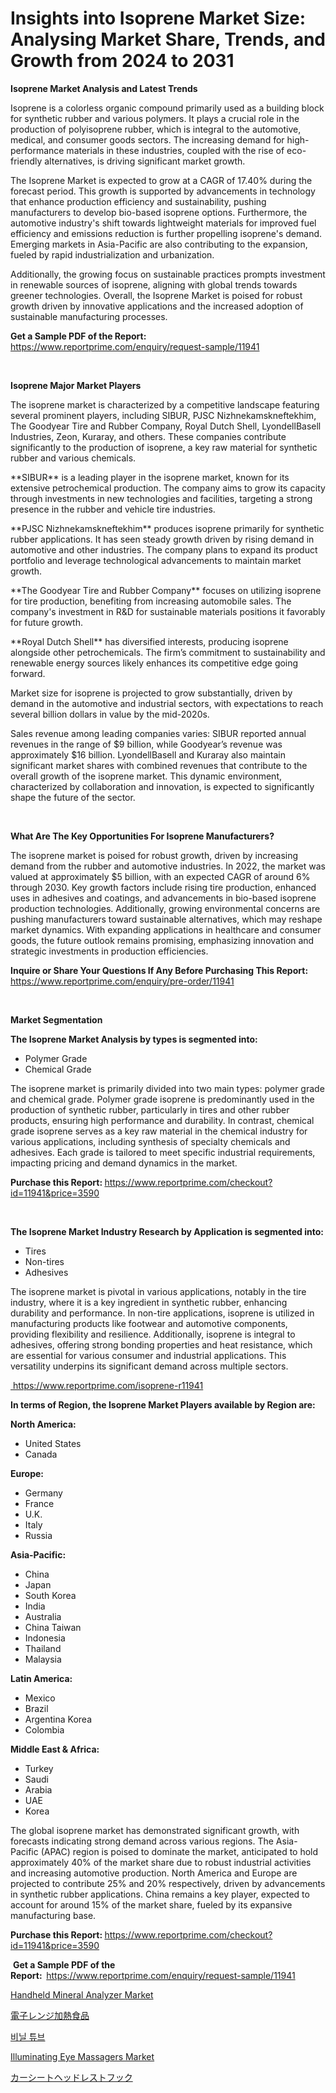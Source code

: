 <p><h1>Insights into Isoprene Market Size: Analysing Market Share, Trends, and Growth from 2024 to 2031</h1></p><p><strong>Isoprene Market Analysis and Latest Trends</strong></p>
<p><p>Isoprene is a colorless organic compound primarily used as a building block for synthetic rubber and various polymers. It plays a crucial role in the production of polyisoprene rubber, which is integral to the automotive, medical, and consumer goods sectors. The increasing demand for high-performance materials in these industries, coupled with the rise of eco-friendly alternatives, is driving significant market growth.</p><p>The Isoprene Market is expected to grow at a CAGR of 17.40% during the forecast period. This growth is supported by advancements in technology that enhance production efficiency and sustainability, pushing manufacturers to develop bio-based isoprene options. Furthermore, the automotive industry's shift towards lightweight materials for improved fuel efficiency and emissions reduction is further propelling isoprene's demand. Emerging markets in Asia-Pacific are also contributing to the expansion, fueled by rapid industrialization and urbanization.</p><p>Additionally, the growing focus on sustainable practices prompts investment in renewable sources of isoprene, aligning with global trends towards greener technologies. Overall, the Isoprene Market is poised for robust growth driven by innovative applications and the increased adoption of sustainable manufacturing processes.</p></p>
<p><strong>Get a Sample PDF of the Report:&nbsp;</strong> <a href="https://www.reportprime.com/enquiry/request-sample/11941">https://www.reportprime.com/enquiry/request-sample/11941</a></p>
<p>&nbsp;</p>
<p><strong>Isoprene Major Market Players</strong></p>
<p><p>The isoprene market is characterized by a competitive landscape featuring several prominent players, including SIBUR, PJSC Nizhnekamskneftekhim, The Goodyear Tire and Rubber Company, Royal Dutch Shell, LyondellBasell Industries, Zeon, Kuraray, and others. These companies contribute significantly to the production of isoprene, a key raw material for synthetic rubber and various chemicals.</p><p>**SIBUR** is a leading player in the isoprene market, known for its extensive petrochemical production. The company aims to grow its capacity through investments in new technologies and facilities, targeting a strong presence in the rubber and vehicle tire industries.</p><p>**PJSC Nizhnekamskneftekhim** produces isoprene primarily for synthetic rubber applications. It has seen steady growth driven by rising demand in automotive and other industries. The company plans to expand its product portfolio and leverage technological advancements to maintain market growth.</p><p>**The Goodyear Tire and Rubber Company** focuses on utilizing isoprene for tire production, benefiting from increasing automobile sales. The company's investment in R&D for sustainable materials positions it favorably for future growth.</p><p>**Royal Dutch Shell** has diversified interests, producing isoprene alongside other petrochemicals. The firm’s commitment to sustainability and renewable energy sources likely enhances its competitive edge going forward.</p><p>Market size for isoprene is projected to grow substantially, driven by demand in the automotive and industrial sectors, with expectations to reach several billion dollars in value by the mid-2020s. </p><p>Sales revenue among leading companies varies: SIBUR reported annual revenues in the range of $9 billion, while Goodyear’s revenue was approximately $16 billion. LyondellBasell and Kuraray also maintain significant market shares with combined revenues that contribute to the overall growth of the isoprene market. This dynamic environment, characterized by collaboration and innovation, is expected to significantly shape the future of the sector.</p></p>
<p>&nbsp;</p>
<p><strong>What Are The Key Opportunities For Isoprene Manufacturers?</strong></p>
<p><p>The isoprene market is poised for robust growth, driven by increasing demand from the rubber and automotive industries. In 2022, the market was valued at approximately $5 billion, with an expected CAGR of around 6% through 2030. Key growth factors include rising tire production, enhanced uses in adhesives and coatings, and advancements in bio-based isoprene production technologies. Additionally, growing environmental concerns are pushing manufacturers toward sustainable alternatives, which may reshape market dynamics. With expanding applications in healthcare and consumer goods, the future outlook remains promising, emphasizing innovation and strategic investments in production efficiencies.</p></p>
<p><strong>Inquire or Share Your Questions If Any Before Purchasing This Report:</strong> <a href="https://www.reportprime.com/enquiry/pre-order/11941">https://www.reportprime.com/enquiry/pre-order/11941</a></p>
<p>&nbsp;</p>
<p><strong>Market Segmentation</strong></p>
<p><strong>The Isoprene Market Analysis by types is segmented into:</strong></p>
<p><ul><li>Polymer Grade</li><li>Chemical Grade</li></ul></p>
<p><p>The isoprene market is primarily divided into two main types: polymer grade and chemical grade. Polymer grade isoprene is predominantly used in the production of synthetic rubber, particularly in tires and other rubber products, ensuring high performance and durability. In contrast, chemical grade isoprene serves as a key raw material in the chemical industry for various applications, including synthesis of specialty chemicals and adhesives. Each grade is tailored to meet specific industrial requirements, impacting pricing and demand dynamics in the market.</p></p>
<p><strong>Purchase this Report:&nbsp;</strong><a href="https://www.reportprime.com/checkout?id=11941&price=3590">https://www.reportprime.com/checkout?id=11941&price=3590</a></p>
<p>&nbsp;</p>
<p><strong>The Isoprene Market Industry Research by Application is segmented into:</strong></p>
<p><ul><li>Tires</li><li>Non-tires</li><li>Adhesives</li></ul></p>
<p><p>The isoprene market is pivotal in various applications, notably in the tire industry, where it is a key ingredient in synthetic rubber, enhancing durability and performance. In non-tire applications, isoprene is utilized in manufacturing products like footwear and automotive components, providing flexibility and resilience. Additionally, isoprene is integral to adhesives, offering strong bonding properties and heat resistance, which are essential for various consumer and industrial applications. This versatility underpins its significant demand across multiple sectors.</p></p>
<p><a href="https://www.reportprime.com/isoprene-r11941">&nbsp;https://www.reportprime.com/isoprene-r11941</a></p>
<p><strong>In terms of Region, the Isoprene Market Players available by Region are:</strong></p>
<p>
    <p> <strong> North America: </strong>
        <ul>
            <li>United States</li>
            <li>Canada</li>
        </ul>
        </p> 
    <p> <strong> Europe: </strong>
        <ul>
            <li>Germany</li>
            <li>France</li>
            <li>U.K.</li>
            <li>Italy</li>
            <li>Russia</li>
        </ul>
        </p> 
    <p> <strong> Asia-Pacific: </strong>
        <ul>
            <li>China</li>
            <li>Japan</li>
            <li>South Korea</li>
            <li>India</li>
            <li>Australia</li>
            <li>China Taiwan</li>
            <li>Indonesia</li>
            <li>Thailand</li>
            <li>Malaysia</li>
        </ul>
        </p> 
    <p> <strong> Latin America: </strong>
        <ul>
            <li>Mexico</li>
            <li>Brazil</li>
            <li>Argentina Korea</li>
            <li>Colombia</li>
        </ul>
        </p> 
    <p> <strong> Middle East & Africa: </strong>
        <ul>
            <li>Turkey</li>
            <li>Saudi</li>
            <li>Arabia</li>
            <li>UAE</li>
            <li>Korea</li>
        </ul>
    </p>
    </p>
<p><p>The global isoprene market has demonstrated significant growth, with forecasts indicating strong demand across various regions. The Asia-Pacific (APAC) region is poised to dominate the market, anticipated to hold approximately 40% of the market share due to robust industrial activities and increasing automotive production. North America and Europe are projected to contribute 25% and 20% respectively, driven by advancements in synthetic rubber applications. China remains a key player, expected to account for around 15% of the market share, fueled by its expansive manufacturing base.</p></p>
<p><strong>Purchase this Report: </strong><a href="https://www.reportprime.com/checkout?id=11941&price=3590">https://www.reportprime.com/checkout?id=11941&price=3590</a></p>
<p>&nbsp;<strong>Get a Sample PDF of the Report:&nbsp;&nbsp;</strong><a href="https://www.reportprime.com/enquiry/request-sample/11941">https://www.reportprime.com/enquiry/request-sample/11941</a></p>
<p><strong></strong></p>
<p><p><a href="https://medium.com/@jamieurcotte9056df/deep-dive-into-the-handheld-mineral-analyzer-market-itstrends-market-segmentation-and-699e9e8bda2d">Handheld Mineral Analyzer Market</a></p><p><a href="https://medium.com/@rudysimonis2023/%E3%82%B0%E3%83%AD%E3%83%BC%E3%83%90%E3%83%AB-%E3%83%9E%E3%82%A4%E3%82%AF%E3%83%AD%E6%B3%A2%E5%8A%A0%E7%86%B1%E9%A3%9F%E5%93%81%E5%B8%82%E5%A0%B4%E8%A6%8F%E6%A8%A1%E3%81%AF-%E5%B9%B4%E5%B9%B3%E5%9D%87%E6%88%90%E9%95%B7%E7%8E%8713-1-%E3%81%A7%E9%81%94%E6%88%90%E3%81%95%E3%82%8C%E3%82%8B%E8%A6%8B%E8%BE%BC%E3%81%BF%E3%81%A7-%E3%81%93%E3%81%AE%E3%83%AC%E3%83%9D%E3%83%BC%E3%83%88%E3%81%AF-%E5%B8%82%E5%A0%B4%E3%81%AE%E6%88%90%E9%95%B7-%E3%83%88%E3%83%AC%E3%83%B3%E3%83%89-%E6%A9%9F%E4%BC%9A-%E3%81%8A%E3%82%88%E3%81%B32024%E5%B9%B4%E3%81%8B%E3%82%892031%E5%B9%B4%E3%81%BE%E3%81%A7%E3%81%AE%E4%BA%88%E6%B8%AC%E3%82%92%E3%82%AB%E3%83%90%E3%83%BC%E3%81%97%E3%81%A6%E3%81%84%E3%81%BE%E3%81%99-f245e7f55e02">電子レンジ加熱食品</a></p><p><a href="https://medium.com/@kavonhansen21/%EA%B8%80%EB%A1%9C%EB%B2%8C-%EB%B9%84%EB%8B%90%ED%8A%9C%EB%B8%8C-%EC%8B%9C%EC%9E%A5-%ED%8A%B8%EB%A0%8C%EB%93%9C%EC%97%90-%EB%8C%80%ED%95%9C-%EC%A0%84%EB%9E%B5%EC%A0%81-%ED%86%B5%EC%B0%B0%EB%A0%A5-2024-2031-128%ED%8E%98%EC%9D%B4%EC%A7%80%EB%A1%9C-%EA%B5%AC%EC%84%B1%EB%90%A8-4de97e66d0b2">비닐 튜브</a></p><p><a href="https://issuu.com/reportprime-2/docs/illuminating-eye-massagers-market-s_3730e231f9673b">Illuminating Eye Massagers Market</a></p><p><a href="https://medium.com/@rudysimonis2023/%E3%82%AB%E3%83%BC%E3%82%B7%E3%83%BC%E3%83%88%E3%83%98%E3%83%83%E3%83%89%E3%83%AC%E3%82%B9%E3%83%88%E3%83%95%E3%83%83%E3%82%AF%E5%B8%82%E5%A0%B4%E8%AA%BF%E6%9F%BB%E5%A0%B1%E5%91%8A%E6%9B%B8-2031%E5%B9%B4%E3%81%BE%E3%81%A7%E3%81%AE%E5%B8%82%E5%A0%B4%E8%A6%8F%E6%A8%A1%E3%81%A8%E5%8F%8E%E7%9B%8A%E5%88%86%E6%9E%90%E3%82%92%E6%8E%A2%E3%82%8B%E3%82%AB%E3%83%BC%E3%82%B7%E3%83%BC%E3%83%88%E3%83%98%E3%83%83%E3%83%89%E3%83%AC%E3%82%B9%E3%83%88%E3%83%95%E3%83%83%E3%82%AF%E5%B8%82%E5%A0%B4-14-%E3%81%AEcagr%E3%82%92%E6%8C%81%E3%81%A4120%E3%83%9A%E3%83%BC%E3%82%B8%E3%81%AE%E5%A0%B1%E5%91%8A%E6%9B%B8%E3%81%AB%E5%90%AB%E3%81%BE%E3%82%8C%E3%81%A6%E3%81%84%E3%81%BE%E3%81%99-a0b8622d3c3e">カーシートヘッドレストフック</a></p></p>